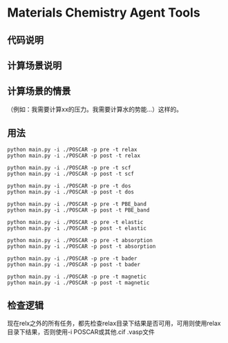 # Materials Chemistry  Agent Tools
## 代码说明


## 计算场景说明

## 计算场景的情景

（例如：我需要计算xx的压力。我需要计算水的势能...）这样的。

## 用法
```
python main.py -i ./POSCAR -p pre -t relax 
python main.py -i ./POSCAR -p post -t relax 

python main.py -i ./POSCAR -p pre -t scf 
python main.py -i ./POSCAR -p post -t scf 

python main.py -i ./POSCAR -p pre -t dos 
python main.py -i ./POSCAR -p post -t dos

python main.py -i ./POSCAR -p pre -t PBE_band 
python main.py -i ./POSCAR -p post -t PBE_band

python main.py -i ./POSCAR -p pre -t elastic 
python main.py -i ./POSCAR -p post -t elastic

python main.py -i ./POSCAR -p pre -t absorption 
python main.py -i ./POSCAR -p post -t absorption

python main.py -i ./POSCAR -p pre -t bader
python main.py -i ./POSCAR -p post -t bader

python main.py -i ./POSCAR -p pre -t magnetic
python main.py -i ./POSCAR -p post -t magnetic
```

## 检查逻辑
现在relx之外的所有任务，都先检查relax目录下结果是否可用，可用则使用relax目录下结果，否则使用-i POSCAR或其他.cif .vasp文件
